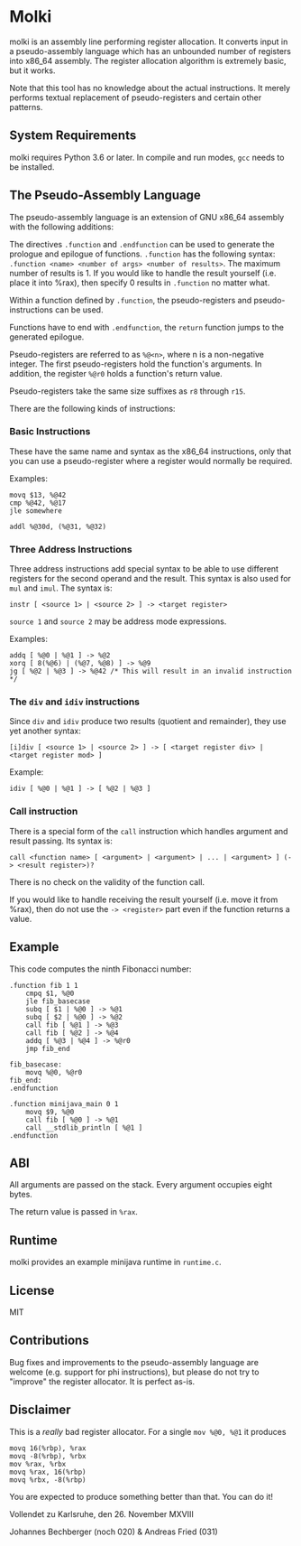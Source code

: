 Molki
=====

molki is an assembly line performing register allocation. It converts input in a pseudo-assembly language which has an unbounded number of registers into x86_64 assembly. The register allocation algorithm is extremely basic, but it works.

Note that this tool has no knowledge about the actual instructions. It merely performs textual replacement of pseudo-registers and certain other patterns.

System Requirements
-------------------

molki requires Python 3.6 or later. In compile and run modes, `gcc` needs to be installed.

The Pseudo-Assembly Language
----------------------------

The pseudo-assembly language is an extension of GNU x86_64 assembly with the following additions:

The directives `.function` and `.endfunction` can be used to generate the prologue and epilogue of functions. `.function` has the following syntax: `.function <name> <number of args> <number of results>`. The maximum number of results is 1. If you would like to handle the result yourself (i.e. place it into %rax), then specify 0 results in `.function` no matter what.

Within a function defined by `.function`, the pseudo-registers and pseudo-instructions can be used.

Functions have to end with `.endfunction`, the `return` function jumps to the generated epilogue.

Pseudo-registers are referred to as `%@<n>`, where n is a non-negative integer. The first pseudo-registers hold the function's arguments. In addition, the register `%@r0` holds a function's return value.

Pseudo-registers take the same size suffixes as `r8` through `r15`.

There are the following kinds of instructions:

### Basic Instructions

These have the same name and syntax as the x86_64 instructions, only that you can use a pseudo-register where a register would normally be required.

Examples:

```
movq $13, %@42
cmp %@42, %@17
jle somewhere

addl %@30d, (%@31, %@32)
```

### Three Address Instructions

Three address instructions add special syntax to be able to use different registers for the second operand and the result. This syntax is also used for `mul` and `imul`. The syntax is:

```
instr [ <source 1> | <source 2> ] -> <target register>
```

`source 1` and `source 2` may be address mode expressions.

Examples:

```
addq [ %@0 | %@1 ] -> %@2
xorq [ 8(%@6) | (%@7, %@8) ] -> %@9
jg [ %@2 | %@3 ] -> %@42 /* This will result in an invalid instruction */
```

### The `div` and `idiv` instructions

Since `div` and `idiv` produce two results (quotient and remainder), they use yet another syntax:

```
[i]div [ <source 1> | <source 2> ] -> [ <target register div> | <target register mod> ]
```

Example:

```
idiv [ %@0 | %@1 ] -> [ %@2 | %@3 ]
```

### Call instruction

There is a special form of the `call` instruction which handles argument and result passing. Its syntax is:

```
call <function name> [ <argument> | <argument> | ... | <argument> ] (-> <result register>)?
```

There is no check on the validity of the function call.

If you would like to handle receiving the result yourself (i.e. move it from %rax), then do not use the `-> <register>` part even if the function returns a value.

Example
-------

This code computes the ninth Fibonacci number:

```
.function fib 1 1
    cmpq $1, %@0
    jle fib_basecase
    subq [ $1 | %@0 ] -> %@1
    subq [ $2 | %@0 ] -> %@2
    call fib [ %@1 ] -> %@3
    call fib [ %@2 ] -> %@4
    addq [ %@3 | %@4 ] -> %@r0
    jmp fib_end

fib_basecase:
    movq %@0, %@r0
fib_end:
.endfunction

.function minijava_main 0 1
    movq $9, %@0
    call fib [ %@0 ] -> %@1
    call __stdlib_println [ %@1 ]
.endfunction
```

ABI
---

All arguments are passed on the stack. Every argument occupies eight bytes.

The return value is passed in `%rax`.

Runtime
-------

molki provides an example minijava runtime in `runtime.c`.

License
-------

MIT

Contributions
-------------

Bug fixes and improvements to the pseudo-assembly language are welcome (e.g. support for phi instructions), but please do not try to "improve" the register allocator. It is perfect as-is.

Disclaimer
----------

This is a *really* bad register allocator. For a single `mov %@0, %@1` it produces

```
movq 16(%rbp), %rax
movq -8(%rbp), %rbx
mov %rax, %rbx
movq %rax, 16(%rbp)
movq %rbx, -8(%rbp)
```

You are expected to produce something better than that. You can do it!




Vollendet zu Karlsruhe, den 26. November MXVIII

Johannes Bechberger (noch 020) & Andreas Fried (031)